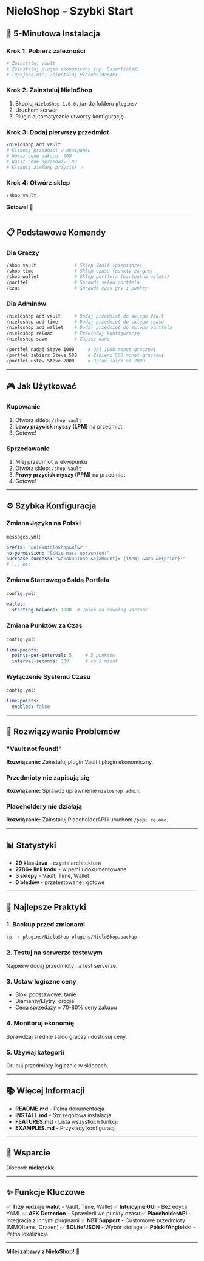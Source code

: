 # NieloShop - Szybki Start

## 🚀 5-Minutowa Instalacja

### Krok 1: Pobierz zależności
```bash
# Zainstaluj Vault
# Zainstaluj plugin ekonomiczny (np. EssentialsX)
# (Opcjonalnie) Zainstaluj PlaceholderAPI
```

### Krok 2: Zainstaluj NieloShop
1. Skopiuj `NieloShop-1.0.0.jar` do folderu `plugins/`
2. Uruchom serwer
3. Plugin automatycznie utworzy konfigurację

### Krok 3: Dodaj pierwszy przedmiot
```bash
/nieloshop add vault
# Kliknij przedmiot w ekwipunku
# Wpisz cenę zakupu: 100
# Wpisz cenę sprzedaży: 80
# Kliknij zielony przycisk ✓
```

### Krok 4: Otwórz sklep
```bash
/shop vault
```

**Gotowe!** 🎉

---

## 📋 Podstawowe Komendy

### Dla Graczy
```bash
/shop vault              # Sklep Vault (pieniądze)
/shop time               # Sklep czasu (punkty za grę)
/shop wallet             # Sklep portfela (wirtualna waluta)
/portfel                 # Sprawdź saldo portfela
/czas                    # Sprawdź czas gry i punkty
```

### Dla Adminów
```bash
/nieloshop add vault     # Dodaj przedmiot do sklepu Vault
/nieloshop add time      # Dodaj przedmiot do sklepu czasu
/nieloshop add wallet    # Dodaj przedmiot do sklepu portfela
/nieloshop reload        # Przeładuj konfigurację
/nieloshop save          # Zapisz dane

/portfel nadaj Steve 1000     # Daj 1000 monet graczowi
/portfel zabierz Steve 500    # Zabierz 500 monet graczowi
/portfel ustaw Steve 2000     # Ustaw saldo na 2000
```

---

## 🎮 Jak Użytkować

### Kupowanie
1. Otwórz sklep: `/shop vault`
2. **Lewy przycisk myszy (LPM)** na przedmiot
3. Gotowe!

### Sprzedawanie
1. Miej przedmiot w ekwipunku
2. Otwórz sklep: `/shop vault`
3. **Prawy przycisk myszy (PPM)** na przedmiot
4. Gotowe!

---

## ⚙️ Szybka Konfiguracja

### Zmiana Języka na Polski

`messages.yml`:
```yaml
prefix: "&8[&6NieloShop&8]&r "
no-permission: "&cNie masz uprawnień!"
purchase-success: "&aZakupiono &e{amount}x {item} &aza &e{price}!"
# ... etc
```

### Zmiana Startowego Salda Portfela

`config.yml`:
```yaml
wallet:
  starting-balance: 1000  # Zmień na dowolną wartość
```

### Zmiana Punktów za Czas

`config.yml`:
```yaml
time-points:
  points-per-interval: 5     # 5 punktów
  interval-seconds: 300      # co 5 minut
```

### Wyłączenie Systemu Czasu

`config.yml`:
```yaml
time-points:
  enabled: false
```

---

## 🔧 Rozwiązywanie Problemów

### "Vault not found!"
**Rozwiązanie:** Zainstaluj plugin Vault i plugin ekonomiczny.

### Przedmioty nie zapisują się
**Rozwiązanie:** Sprawdź uprawnienie `nieloshop.admin`.

### Placeholdery nie działają
**Rozwiązanie:** Zainstaluj PlaceholderAPI i uruchom `/papi reload`.

---

## 📊 Statystyki

- **29 klas Java** - czysta architektura
- **2786+ linii kodu** - w pełni udokumentowane
- **3 sklepy** - Vault, Time, Wallet
- **0 błędów** - przetestowane i gotowe

---

## 🎯 Najlepsze Praktyki

### 1. Backup przed zmianami
```bash
cp -r plugins/NieloShop plugins/NieloShop.backup
```

### 2. Testuj na serwerze testowym
Najpierw dodaj przedmioty na test serverze.

### 3. Ustaw logiczne ceny
- Bloki podstawowe: tanie
- Diamenty/Elytry: drogie
- Cena sprzedaży = 70-80% ceny zakupu

### 4. Monitoruj ekonomię
Sprawdzaj średnie saldo graczy i dostosuj ceny.

### 5. Używaj kategorii
Grupuj przedmioty logicznie w sklepach.

---

## 📚 Więcej Informacji

- **README.md** - Pełna dokumentacja
- **INSTALL.md** - Szczegółowa instalacja
- **FEATURES.md** - Lista wszystkich funkcji
- **EXAMPLES.md** - Przykłady konfiguracji

---

## 💬 Wsparcie

Discord: **nielopekk**

---

## ✨ Funkcje Kluczowe

✅ **Trzy rodzaje walut** - Vault, Time, Wallet
✅ **Intuicyjne GUI** - Bez edycji YAML
✅ **AFK Detection** - Sprawiedliwe punkty czasu
✅ **PlaceholderAPI** - Integracja z innymi pluginami
✅ **NBT Support** - Customowe przedmioty (MMOItems, Oraxen)
✅ **SQLite/JSON** - Wybór storage
✅ **Polski/Angielski** - Pełna lokalizacja

---

**Miłej zabawy z NieloShop!** 🎊
